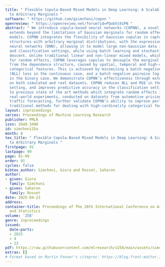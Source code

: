 ```yaml
---
title: " Flexible Copula-Based Mixed Models in Deep Learning: A Scalable Approach
  to Arbitrary Marginals "
software: " https://github.com/gsimchoni/copnn "
openreview: " https://openreview.net/forum?id=PQobVi9iPN "
abstract: " We introduce copula-based neural networks (COPNN), a novel framework that
  extends beyond the limitations of Gaussian marginals for random effects in mixed
  models. COPNN integrates the flexibility of Gaussian copulas in capturing rich dependence
  structures with arbitrary marginal distributions, with the expressive power of deep
  neural networks (DNN), allowing it to model large non-Gaussian data in both regression
  and classification settings, while using batch learning and stochastic gradient
  descent. Unlike traditional linear and non-linear mixed models, which assume Gaussianity
  for random effects, COPNN leverages copulas to decouple the marginal distribution
  from the dependence structure, caused by spatial, temporal and high-cardinality
  categorical features. This is achieved by minimizing a batch negative log-likelihood
  (NLL) loss in the continuous case, and a batch negative pairwise log-likelihood
  in the binary case. We demonstrate COPNN’s effectiveness through extensive experiments
  on both simulated and real datasets. COPNN reduces NLL and MSE in the regression
  setting, and improves predictive accuracy in the classification setting, compared
  to previous state of the art methods which integrate random effects into DNN. Our
  real-world experiments, conducted on datasets from automotive pricing and retail
  traffic forecasting, further validate COPNN’s ability to improve performance over
  traditional methods for dealing with high-cardinality categorical features. "
layout: inproceedings
series: Proceedings of Machine Learning Research
publisher: PMLR
issn: 2640-3498
id: simchoni25a
month: 0
tex_title: " Flexible Copula-Based Mixed Models in Deep Learning: A Scalable Approach
  to Arbitrary Marginals "
firstpage: 91
lastpage: 99
page: 91-99
order: 91
cycles: false
bibtex_author: Simchoni, Giora and Rosset, Saharon
author:
- given: Giora
  family: Simchoni
- given: Saharon
  family: Rosset
date: 2025-04-23
address:
container-title: Proceedings of The 28th International Conference on Artificial Intelligence
  and Statistics
volume: '258'
genre: inproceedings
issued:
  date-parts:
  - 2025
  - 4
  - 23
pdf: https://raw.githubusercontent.com/mlresearch/v258/main/assets/simchoni25a/simchoni25a.pdf
extras: []
# Format based on Martin Fenner's citeproc: https://blog.front-matter.io/posts/citeproc-yaml-for-bibliographies/
---
```

